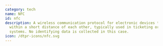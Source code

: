 ```yaml
---
category: tech
name: NFC
id: nfc
description: A wireless communication protocol for electronic devices that are
  within a short distance of each other, typically used in ticketing or payment
  systems. No identifying data is collected in this case. 
icon: /dtpr-icons/nfc.svg
---
```

